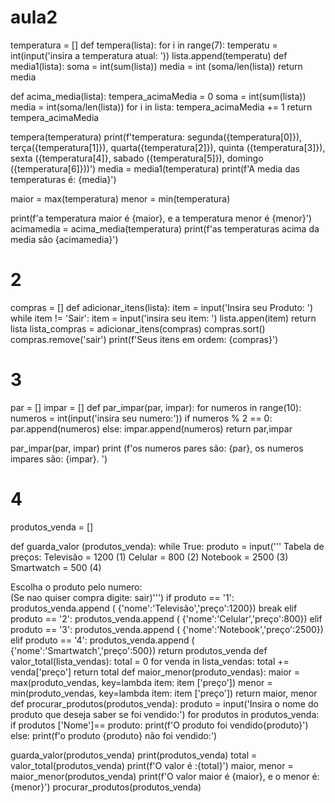 # aula2
temperatura = []
def tempera(lista):
    for i in range(7):
        temperatu = int(input('insira a temperatura atual: '))
        lista.append(temperatu)
def media1(lista):
    soma = int(sum(lista))
    media = int (soma/len(lista))
    return media

def acima_media(lista):
    tempera_acimaMedia = 0
    soma = int(sum(lista))
    media = int(soma/len(lista))
    for i in lista:
        tempera_acimaMedia += 1
        return tempera_acimaMedia
    
tempera(temperatura)
print(f'temperatura: segunda({temperatura[0]}), terça({temperatura[1]}), quarta({temperatura[2]}), quinta ({temperatura[3]}), sexta ({temperatura[4]}, sabado ({temperatura[5]}), domingo ({temperatura[6]}))')
media = media1(temperatura)
print(f'A media das temperaturas é: {media}')

maior = max(temperatura)
menor = min(temperatura)

print(f'a temperatura maior é {maior}, e a temperatura menor é {menor}')
acimamedia = acima_media(temperatura)
print(f'as temperaturas acima da media são {acimamedia}')



# 2 
compras = []
def adicionar_itens(lista):
    item = input('Insira seu Produto: ')
    while item != 'Sair':
        item = input('insira seu item: ')
        lista.appen(item)
        return lista
lista_compras = adicionar_itens(compras)
compras.sort()
compras.remove('sair')
print(f'Seus itens em ordem: {compras}')

# 3 
par = []
impar = []
def par_impar(par, impar):
    for numeros in range(10):
        numeros = int(input('insira seu numero:'))
        if numeros % 2 == 0:
            par.append(numeros)
        else:
            impar.append(numeros)
    return par,impar

par_impar(par, impar)
print (f'os numeros pares são: {par}, os numeros impares são: {impar}. ')

# 4

produtos_venda = []

def guarda_valor (produtos_venda):
    while True:
        produto = input('''
Tabela de preços: 
Televisão = 1200 (1)
Celular = 800 (2)
Notebook = 2500 (3)
Smartwatch = 500 (4)
                        
Escolha o produto pelo numero:  
(Se nao quiser compra digite: sair)''')
        if produto == '1':
         produtos_venda.append ( {'nome':'Televisão','preço':1200})
         break
        elif produto == '2':
             produtos_venda.append ( {'nome':'Celular','preço':800})
        elif produto == '3':
            produtos_venda.append ( {'nome':'Notebook','preço':2500})
        elif produto == '4':
            produtos_venda.append ( {'nome':'Smartwatch','preço':500})
        return produtos_venda
def valor_total(lista_vendas):
    total = 0 
    for venda in lista_vendas:
        total += venda['preço']
    return total
def maior_menor(produto_vendas):
    maior = max(produto_vendas, key=lambda item: item ['preço'])
    menor = min(produto_vendas, key=lambda item: item ['preço'])
    return maior, menor
def procurar_produtos(produtos_venda):
    produto = input('Insira o nome do produto que deseja saber se foi vendido:')
    for produtos in produtos_venda:
        if produtos ['Nome']== produto:
            print(f'O produto foi vendido{produto}')
    else:
        print(f'o produto {produto} não foi vendido:')

guarda_valor(produtos_venda)
print(produtos_venda)
total = valor_total(produtos_venda)
print(f'O valor é :{total}')
maior, menor = maior_menor(produtos_venda)
print(f'O valor maior é {maior}, e o menor é: {menor}')
procurar_produtos(produtos_venda)
